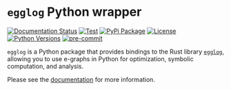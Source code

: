 # `egglog` Python wrapper

[![Documentation Status](https://readthedocs.org/projects/egglog-python/badge/?version=latest)](https://egglog-python.readthedocs.io/en/latest/?badge=latest) [![Test](https://github.com/metadsl/egglog-python/actions/workflows/CI.yml/badge.svg?branch=main)](https://github.com/metadsl/egglog-python/actions/workflows/CI.yml) [![PyPi Package](https://img.shields.io/pypi/v/egglog.svg)](https://pypi.org/project/egglog/) [![License](https://img.shields.io/pypi/l/egglog.svg)](https://pypi.org/project/egglog/) [![Python Versions](https://img.shields.io/pypi/pyversions/egglog.svg)](https://pypi.org/project/egglog/) [![pre-commit](https://img.shields.io/badge/pre--commit-enabled-brightgreen?logo=pre-commit)](https://github.com/pre-commit/pre-commit)

`egglog` is a Python package that provides bindings to the Rust library [`egglog`](https://github.com/egraphs-good/egglog/),
allowing you to use e-graphs in Python for optimization, symbolic computation, and analysis.

Please see the [documentation](https://egglog-python.readthedocs.io/en/latest/) for more information.

